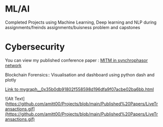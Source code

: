# ML/AI

Completed Projects using Machine Learning, Deep learning and NLP during assignments/freinds assignments/buisness problem and capstones


# Cybersecurity

You can view my published conference paper :
[MITM in synchrophasor network](https://github.com/amitt00/Projects/blob/main/Published%20Papers/MITM_in%20synchrophasor%20network_NPSC.pdf)

Blockchain Forensics::
Visualisation and dashboard using python dash and plotly 

[Link to mygraph__0x35b0db91802f558598d196dfa9f07acbe02ba6bb.html](https://github.com/amitt00/Projects/blob/main/Published%20Papers/mygraph__0x35b0db91802f558598d196dfa9f07acbe02ba6bb.html)

![Alt Text](https://github.com/amitt00/Projects/blob/main/Published%20Papers/LiveTransactions.gif](https://github.com/amitt00/Projects/blob/main/Published%20Papers/LiveTransactions.gif)
